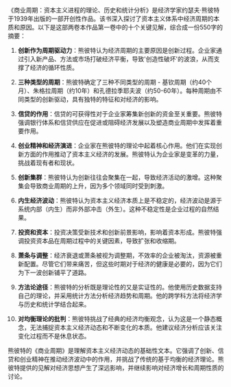 《商业周期：资本主义进程的理论、历史和统计分析》是经济学家约瑟夫·熊彼特于1939年出版的一部开创性作品。该书深入探讨了资本主义体系中经济周期的本质和原因。以下是这部两卷本作品第一卷中的十个关键见解，综合成一份550字的摘要：

1. **创新作为周期驱动力**：熊彼特认为经济周期的主要原因是创新过程。企业家通过引入新产品、方法或市场打破经济平衡，导致'创造性破坏'的波浪，从而支撑了经济的循环性质。

2. **三种类型的周期**：熊彼特确定了三种不同类型的周期 - 基钦周期（约40个月）、朱格拉周期（约10年）和孔德拉季耶夫波（约50-60年）。每种周期由不同类型的创新驱动，具有独特的特征和对经济的影响。

3. **信贷的作用**：信贷的可获得性对于企业家筹集新创新的资金至关重要。熊彼特强调银行体系和信贷供应在促进或阻碍经济发展以及塑造商业周期中发挥着重要作用。

4. **创业精神和经济演进**：企业家在熊彼特的理论中起着核心作用。他们在实现创新方面的作用推动了资本主义经济的发展。熊彼特认为企业家是变革的力量，挑战着现有者和现状。

5. **创新集群**：熊彼特认为创新往往会聚集在一起，导致经济活动的激增。这种聚集会导致商业周期的上升，因为多个领域同时受到刺激。

6. **内生经济波动**：熊彼特认为资本主义经济本质上是不稳定的，经济波动是源于系统内部（内生）而非外部冲击（外生）。这种不稳定性是企业过程的自然结果。

7. **投资和资本**：投资决策受新技术和创新前景影响，影响着资本形成。熊彼特强调投资资本品在周期过程中的关键因素，导致扩张和收缩期。

8. **萧条与调整**：经济衰退或萧条被视为调整期，不效率的企业被淘汰，资源被重新配置。尽管它们带来痛苦，但这些时期对于经济的健康是必要的，因为它们为下一波创新铺平了道路。

9. **方法论途径**：熊彼特的分析既是理论性的又是实证性的。他使用历史数据支持自己的理论，并采用统计方法分析经济趋势和周期。他的跨学科方法将经济学与历史和统计学结合起来。

10. **对均衡理论的批判**：熊彼特挑战了经典的经济均衡观念，认为这是一个静态概念，无法捕捉资本主义经济动态和不断变化的本质。他建议经济分析应该关注变化过程而不是休息状态。

熊彼特的《商业周期》是理解资本主义经济动态的基础性文本。它强调了创新、信贷和创业精神在推动经济波动中的作用，并挑战了传统的基于均衡的经济理论。熊彼特提供的见解对经济思想产生了深远影响，并继续影响对经济增长和周期性质的讨论。